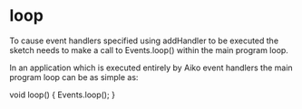 loop
====
To cause event handlers specified using addHandler to be executed the
sketch needs to make a call to Events.loop() within the main program
loop.

In an application which is executed entirely by Aiko event handlers the
main program loop can be as simple as:

  void loop() {
    Events.loop();
  }
